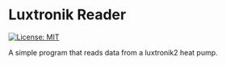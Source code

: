 Luxtronik Reader
================
[![License: MIT](https://img.shields.io/badge/License-MIT-blue.svg)](https://opensource.org/licenses/MIT)

A simple program that reads data from a luxtronik2 heat pump.
